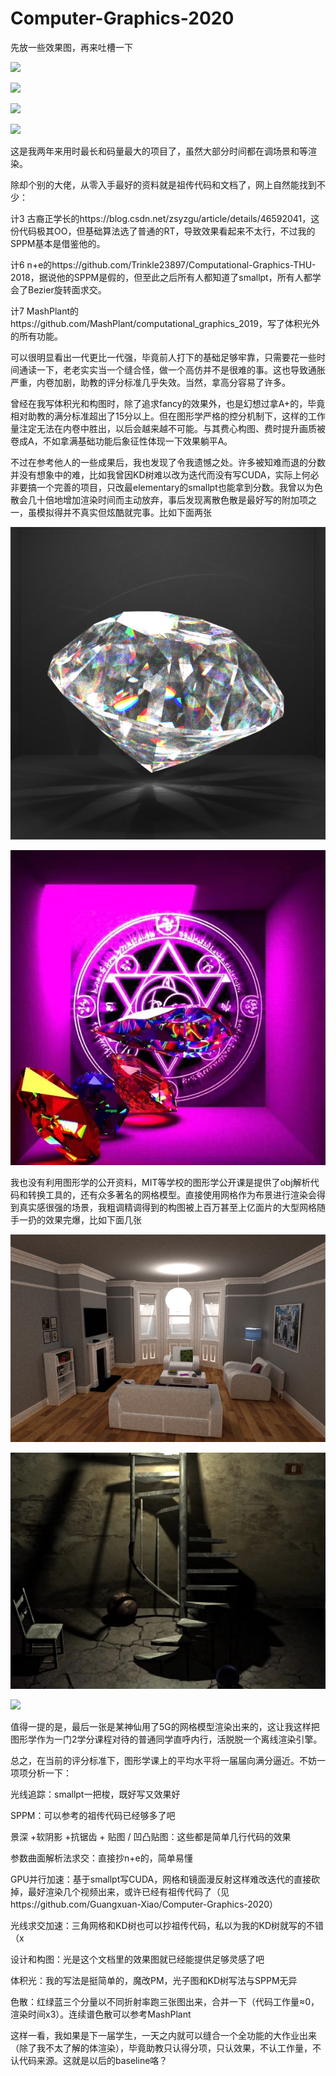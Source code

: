 # Computer-Graphics-2020

先放一些效果图，再来吐槽一下

![](result/scene2_PT_DOF.bmp)

![](result/scene2_PT_SPPM.bmp)

![](result/scene3_2_SPPM_VOLUME.bmp)

![](result/scene4_SPPM_VOLUME.bmp)

这是我两年来用时最长和码量最大的项目了，虽然大部分时间都在调场景和等渲染。

除却个别的大佬，从零入手最好的资料就是祖传代码和文档了，网上自然能找到不少：

计3 古裔正学长的https://blog.csdn.net/zsyzgu/article/details/46592041，这份代码极其OO，但基础算法选了普通的RT，导致效果看起来不太行，不过我的SPPM基本是借鉴他的。

计6 n+e的https://github.com/Trinkle23897/Computational-Graphics-THU-2018，据说他的SPPM是假的，但至此之后所有人都知道了smallpt，所有人都学会了Bezier旋转面求交。

计7 MashPlant的https://github.com/MashPlant/computational_graphics_2019，写了体积光外的所有功能。

可以很明显看出一代更比一代强，毕竟前人打下的基础足够牢靠，只需要花一些时间通读一下，老老实实当一个缝合怪，做一个高仿并不是很难的事。这也导致通胀严重，内卷加剧，助教的评分标准几乎失效。当然，拿高分容易了许多。

曾经在我写体积光和构图时，除了追求fancy的效果外，也是幻想过拿A+的，毕竟相对助教的满分标准超出了15分以上。但在图形学严格的控分机制下，这样的工作量注定无法在内卷中胜出，以后会越来越不可能。与其费心构图、费时提升画质被卷成A，不如拿满基础功能后象征性体现一下效果躺平A。

不过在参考他人的一些成果后，我也发现了令我遗憾之处。许多被知难而退的分数并没有想象中的难，比如我曾因KD树难以改为迭代而没有写CUDA，实际上何必非要搞一个完善的项目，只改最elementary的smallpt也能拿到分数。我曾以为色散会几十倍地增加渲染时间而主动放弃，事后发现离散色散是最好写的附加项之一，虽模拟得并不真实但炫酷就完事。比如下面两张

![](1.bmp)

![](1.jpg)

我也没有利用图形学的公开资料，MIT等学校的图形学公开课是提供了obj解析代码和转换工具的，还有众多著名的网格模型。直接使用网格作为布景进行渲染会得到真实感很强的场景，我粗调精调得到的构图被上百万甚至上亿面片的大型网格随手一扔的效果完爆，比如下面几张

![](2.bmp)

![](2.jpg)

![](3.jpg)

值得一提的是，最后一张是某神仙用了5G的网格模型渲染出来的，这让我这样把图形学作为一门2学分课程对待的普通同学直呼内行，活脱脱一个离线渲染引擎。

总之，在当前的评分标准下，图形学课上的平均水平将一届届向满分逼近。不妨一项项分析一下：

光线追踪：smallpt一把梭，既好写又效果好

SPPM：可以参考的祖传代码已经够多了吧

景深 +软阴影 +抗锯齿 + 贴图 / 凹凸贴图：这些都是简单几行代码的效果

参数曲面解析法求交：直接抄n+e的，简单易懂

GPU并行加速：基于smallpt写CUDA，网格和镜面漫反射这样难改迭代的直接砍掉，最好渲染几个视频出来，或许已经有祖传代码了（见https://github.com/Guangxuan-Xiao/Computer-Graphics-2020）

光线求交加速：三角网格和KD树也可以抄祖传代码，私以为我的KD树就写的不错（x

设计和构图：光是这个文档里的效果图就已经能提供足够灵感了吧

体积光：我的写法是挺简单的，魔改PM，光子图和KD树写法与SPPM无异

色散：红绿蓝三个分量以不同折射率跑三张图出来，合并一下（代码工作量≈0，渲染时间x3）。连续谱色散可以参考MashPlant

这样一看，我如果是下一届学生，一天之内就可以缝合一个全功能的大作业出来（除了我不太了解的体渲染），毕竟助教只认得分项，只认效果，不认工作量，不认代码来源。这就是以后的baseline咯？